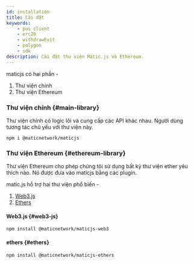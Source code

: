 ```yaml
---
id: installation
title: Cài đặt
keywords:
    - pos client
    - erc20
    - withdrawExit
    - polygon
    - sdk
description: Cài đặt thư viện Matic.js và Ethereum.
---
```


maticjs có hai phần -

1. Thư viện chính
2. Thư viện Ethereum

### Thư viện chính {#main-library}

Thư viện chính có logic lõi và cung cấp các API khác nhau. Người dùng tương tác chủ yếu với thư viện này.

```
npm i @maticnetwork/maticjs
```

### Thư viện Ethereum {#ethereum-library}

Thư viện Ethereum cho phép chúng tôi sử dụng bất kỳ thư viện ether yêu thích nào. Nó được đưa vào maticjs bằng các plugin.

matic.js hỗ trợ hai thư viện phổ biến -

1. [Web3.js](https://web3js.readthedocs.io/)
2. [Ethers](https://docs.ethers.io/)

#### Web3.js {#web3-js}

```
npm install @maticnetwork/maticjs-web3
```

#### ethers {#ethers}

```
npm install @maticnetwork/maticjs-ethers
```
